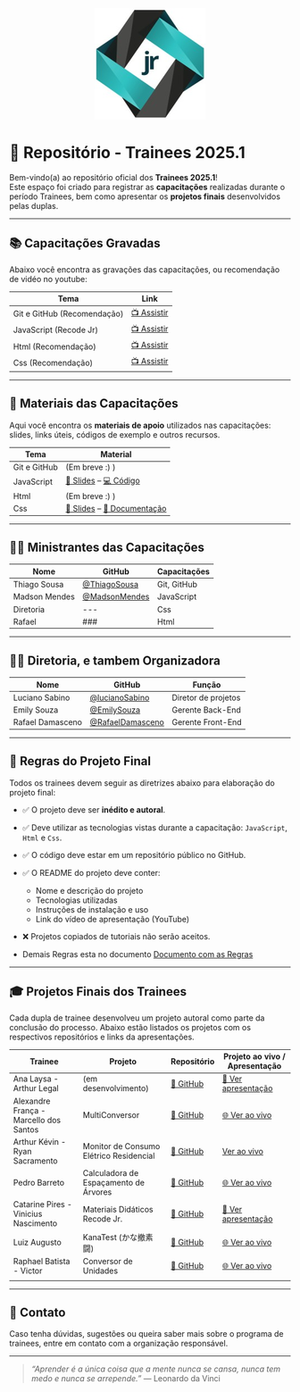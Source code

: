 <p align="center">
  <img src="https://github.com/RecodeJr/Capacita-o-Trainees-2025.1/blob/main/img/recodelogo.jpeg?raw=true" alt="Logo da Empresa" width="200"/>
</p>

# 🚀 Repositório - Trainees 2025.1

Bem-vindo(a) ao repositório oficial dos **Trainees 2025.1**!  
Este espaço foi criado para registrar as **capacitações** realizadas durante o período Trainees, bem como apresentar os **projetos finais** desenvolvidos pelas duplas.

---

## 📚 Capacitações Gravadas

Abaixo você encontra as gravações das capacitações, ou recomendação de vidéo no youtube:

| Tema                        | Link                                                            |
| --------------------------- | --------------------------------------------------------------- |
| Git e GitHub (Recomendação) | [📺 Assistir](https://youtu.be/DqTITcMq68k?si=wyHQUomxcFMNyVZp) |
| JavaScript (Recode Jr)      | [📺 Assistir](https://youtu.be/j8Mh3hIyHU8)                     |
| Html (Recomendação)         | [📺 Assistir](https://youtu.be/Fhy-5CtVkiM?si=b0kqxzXmKzZ5I0aD) |
| Css (Recomendação)          | [📺 Assistir](https://youtu.be/AB35iSr1YyA?si=H--4xDHNx-PSTdaq) |

---

## 🧾 Materiais das Capacitações

Aqui você encontra os **materiais de apoio** utilizados nas capacitações: slides, links úteis, códigos de exemplo e outros recursos.

| Tema         | Material                                                                                                                                                                                                                                 |
| ------------ | ---------------------------------------------------------------------------------------------------------------------------------------------------------------------------------------------------------------------------------------- |
| Git e GitHub | (Em breve :) )                                                                                                                                                                                                                           |
| JavaScript   | [📄 Slides](https://github.com/RecodeJr/Capacita-o-Trainees-2025.1/tree/main/materialCapacitacao/js/apresentacao) – [💻 Código](https://github.com/RecodeJr/Capacita-o-Trainees-2025.1/tree/main/materialCapacitacao/js/Exemplo)         |
| Html         | (Em breve :) )                                                                                                                                                                                                                           |
| Css          | [📄 Slides](https://github.com/RecodeJr/Capacita-o-Trainees-2025.1/tree/main/materialCapacitacao/Css/apresentacao) – [📘 Documentação](https://github.com/RecodeJr/Capacita-o-Trainees-2025.1/tree/main/materialCapacitacao/Css/Exemplo) |

---

## 🧑‍🏫 Ministrantes das Capacitações

| Nome          | GitHub                                           | Capacitações |
| ------------- | ------------------------------------------------ | ------------ |
| Thiago Sousa  | [@ThiagoSousa](https://github.com/ThiagoSousa81) | Git, GitHub  |
| Madson Mendes | [@MadsonMendes](https://github.com/MadsonMendes) | JavaScript   |
| Diretoria     | ---                                              | Css          |
| Rafael        | ###                                              | Html         |

---

## 🧑‍💼 Diretoria, e tambem Organizadora

| Nome             | GitHub                                                  | Função              |
| ---------------- | ------------------------------------------------------- | ------------------- |
| Luciano Sabino   | [@lucianoSabino](https://github.com/lucianorod)         | Diretor de projetos |
| Emily Souza      | [@EmilySouza](https://github.com/souzaemily)            | Gerente Back-End    |
| Rafael Damasceno | [@RafaelDamasceno](https://github.com/Rafael-Damasceno) | Gerente Front-End   |

---

## 📜 Regras do Projeto Final

Todos os trainees devem seguir as diretrizes abaixo para elaboração do projeto final:

- ✅ O projeto deve ser **inédito e autoral**.
- ✅ Deve utilizar as tecnologias vistas durante a capacitação: `JavaScript`, `Html` e `Css`.
- ✅ O código deve estar em um repositório público no GitHub.
- ✅ O README do projeto deve conter:
  - Nome e descrição do projeto
  - Tecnologias utilizadas
  - Instruções de instalação e uso
  - Link do vídeo de apresentação (YouTube)
- ❌ Projetos copiados de tutoriais não serão aceitos.

- Demais Regras esta no documento [Documento com as Regras](https://github.com/RecodeJr/Capacita-o-Trainees-2025.1/blob/main/RegrasDaCapacitacao/Processo_Seletivo_DP_Recode.docx.pdf)

---

## 🎓 Projetos Finais dos Trainees

Cada dupla de trainee desenvolveu um projeto autoral como parte da conclusão do processo. Abaixo estão listados os projetos com os respectivos repositórios e links da apresentações.

| Trainee                                | Projeto                               | Repositório                                                                                     | Projeto ao vivo / Apresentação                                                                       |
| -------------------------------------- | ------------------------------------- | ----------------------------------------------------------------------------------------------- | ---------------------------------------------------------------------------------------------------- |
| Ana Laysa - Arthur Legal               | (em desenvolvimento)                  | [🔗 GitHub](###)                                                                                | [🎥 Ver apresentação](###)                                                                           |
| Alexandre França - Marcello dos Santos | MultiConversor                        | [🔗 GitHub](https://github.com/Alexandr3Franca/recode-project-converter)                        | [🌐 Ver ao vivo](https://alexandr3franca.github.io/recode-project-converter/)                        |
| Arthur Kévin - Ryan Sacramento         | Monitor de Consumo Elétrico Residencial                  | [🔗 GitHub](https://github.com/Rtsilv/Monitor-de-consumo-eletrico-residencial/tree/main)                                                                                | [Ver ao vivo](###)                                                                           |
| Pedro Barreto                          | Calculadora de Espaçamento de Árvores | [🔗 GitHub](https://github.com/Ollopo77BR/Projeto-Recode-Cauculadora-de-espa-amento-de-rvores-) | [🌐 Ver ao vivo](https://ollopo77br.github.io/Projeto-Recode-Cauculadora-de-espa-amento-de-rvores-/) |
| Catarine Pires - Vinicius Nascimento   | Materiais Didáticos Recode Jr.        | [🔗 GitHub](https://github.com/Vini-Nasc/recode-conteudo/tree/main)                             | [🎥 Ver apresentação](###)                                                                           |
| Luiz Augusto          | KanaTest (かな撤素闘)                 | [🔗 GitHub](https://github.com/Luwiigi/KanaTest)                                                | [🌐 Ver ao vivo](https://luwiigi.github.io/KanaTest/)                                                |
| Raphael Batista - Victor               | Conversor de Unidades                 | [🔗 GitHub](https://github.com/Victor379/Projeto-Recodejr)                                      | [🌐 Ver ao vivo](https://victor379.github.io/Projeto-Recodejr/)                                      |
|  |

---

## 💬 Contato

Caso tenha dúvidas, sugestões ou queira saber mais sobre o programa de trainees, entre em contato com a organização responsável.

---

> _“Aprender é a única coisa que a mente nunca se cansa, nunca tem medo e nunca se arrepende.”_ — Leonardo da Vinci
